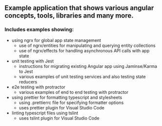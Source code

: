 ## Example application that shows various angular concepts, tools, libraries and many more.

### Includes examples showing:
* using ngrx for global app state management
    * use of ngrx/entities for manipulating and querying entity collections
    * use of ngrx/effects for handling asynchronous API calls with app state
* unit testing with Jest
    * instructions for migrating existing Angular app using Jaminse/Karma to Jest
    * various examples of unit testing services and also testing state reducers
* e2e testing with protractor
    * various examples of end to end testing with protractor
* using prettier for formatting typescript and stylesheets
    * using .prettierrc file for specifying formatter options
    * uses prettier plugin for Visual Studio Code
* linting typescript files using tslint
    * uses tslint plugin for Visual Studio Code
